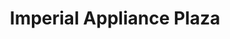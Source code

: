 ---
title: "Imperial Appliance Plaza"
url: /batangas-city/imperial-appliance-plaza/
shop: electronics
---